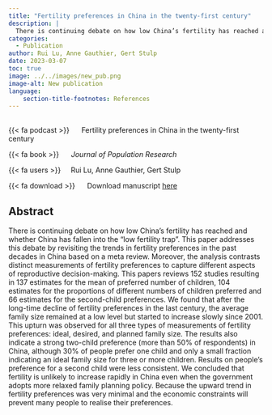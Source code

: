 ```yaml
---
title: "Fertility preferences in China in the twenty-first century"
description: |
  There is continuing debate on how low China’s fertility has reached and whether China has fallen into the “low fertility trap”. This paper addresses this debate by revisiting the trends in fertility preferences in the past decades in China based on a meta review. Moreover, the analysis contrasts distinct measurements of fertility preferences to capture different aspects of reproductive decision-making. This papers reviews 152 studies resulting in 137 estimates for the mean of preferred number of children, 104 estimates for the proportions of different numbers of children preferred and 66 estimates for the second-child preferences. We found that after the long-time decline of fertility preferences in the last century, the average family size remained at a low level but started to increase slowly since 2001. This upturn was observed for all three types of measurements of fertility preferences: ideal, desired, and planned family size. The results also indicate a strong two-child preference (more than 50% of respondents) in China, although 30% of people prefer one child and only a small fraction indicating an ideal family size for three or more children. Results on people’s preference for a second child were less consistent. We concluded that fertility is unlikely to increase rapidly in China even when the government adopts more relaxed family planning policy. Because the upward trend in fertility preferences was very minimal and the economic constraints will prevent many people to realise their preferences. 
categories:
  - Publication
author: Rui Lu, Anne Gauthier, Gert Stulp
date: 2023-03-07
toc: true
image: ../../images/new_pub.png
image-alt: New publication
language: 
    section-title-footnotes: References
---
```



<br>
{{< fa podcast >}} &nbsp;&nbsp;&nbsp;&nbsp; Fertility preferences in China in the twenty-first century

{{< fa book >}} &nbsp;&nbsp;&nbsp;&nbsp; *Journal of Population Research*

{{< fa users >}} &nbsp;&nbsp;&nbsp; Rui Lu, Anne Gauthier, Gert Stulp


{{< fa download >}} &nbsp;&nbsp;&nbsp;&nbsp; Download manuscript [here](https://link.springer.com/article/10.1007/s12546-023-09303-0)

## Abstract

There is continuing debate on how low China’s fertility has reached and whether China has fallen into the “low fertility trap”. This paper addresses this debate by revisiting the trends in fertility preferences in the past decades in China based on a meta review. Moreover, the analysis contrasts distinct measurements of fertility preferences to capture different aspects of reproductive decision-making. This papers reviews 152 studies resulting in 137 estimates for the mean of preferred number of children, 104 estimates for the proportions of different numbers of children preferred and 66 estimates for the second-child preferences. We found that after the long-time decline of fertility preferences in the last century, the average family size remained at a low level but started to increase slowly since 2001. This upturn was observed for all three types of measurements of fertility preferences: ideal, desired, and planned family size. The results also indicate a strong two-child preference (more than 50% of respondents) in China, although 30% of people prefer one child and only a small fraction indicating an ideal family size for three or more children. Results on people’s preference for a second child were less consistent. We concluded that fertility is unlikely to increase rapidly in China even when the government adopts more relaxed family planning policy. Because the upward trend in fertility preferences was very minimal and the economic constraints will prevent many people to realise their preferences.
